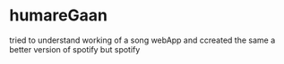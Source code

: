 # humareGaan
tried to understand working of a song webApp and ccreated the same a better version of spotify but spotify
